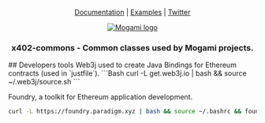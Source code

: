 <p align="center">
    <a href="https://mogami.gitbook.io/mogami">Documentation</a> | 
    <a href="https://github.com/mogami-tech/x402-examples">Examples</a> | 
    <a href="https://x.com/mogami_tech">Twitter</a>
</p>

<p align="center">
    <a href="https://mogami.gitbook.io/mogami">
        <img    src="https://mogami.tech/images/logo/logo_mogami_vertical_small.png"
                alt="Mogami logo"/>
    </a>
</p>

<h3 align="center">x402-commons - Common classes used by Mogami projects.</h2>
## Developers tools
Web3j used to create Java Bindings for Ethereum contracts (used in `justfile`).
```Bash
curl -L get.web3j.io | bash && source ~/.web3j/source.sh
```

Foundry, a toolkit for Ethereum application development.
```Bash
curl -L https://foundry.paradigm.xyz | bash && source ~/.bashrc && foundryup
```